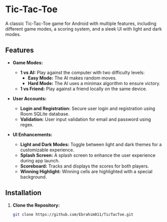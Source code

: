 # Tic-Tac-Toe

A classic Tic-Tac-Toe game for Android with multiple features, including different game modes, a scoring system, and a sleek UI with light and dark modes.

## Features

- **Game Modes:**
  - **1 vs AI:** Play against the computer with two difficulty levels:
    - **Easy Mode:** The AI makes random moves.
    - **Hard Mode:** The AI uses a minimax algorithm to ensure victory.
  - **1 vs Friend:** Play against a friend locally on the same device.

- **User Accounts:**
  - **Login and Registration:** Secure user login and registration using Room SQLite database.
  - **Validation:** User input validation for email and password using regex.

- **UI Enhancements:**
  - **Light and Dark Modes:** Toggle between light and dark themes for a customizable experience.
  - **Splash Screen:** A splash screen to enhance the user experience during app launch.
  - **Scoreboard:** Tracks and displays the scores for both players.
  - **Winning Highlight:** Winning cells are highlighted with a special background.

## Installation

1. **Clone the Repository:**

   ```sh
   git clone https://github.com/Ebrahim011/TicTacToe.git
